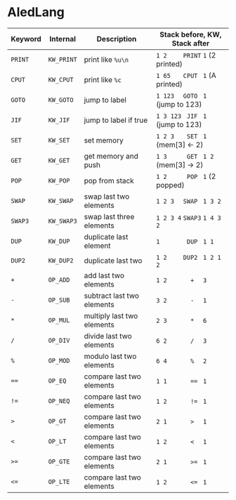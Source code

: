 # AledLang

| Keyword | Internal    | Description               | Stack before, KW, Stack after             |
|---------|-------------|---------------------------|-------------------------------------------|
| `PRINT` | `KW_PRINT`  | print like `%u\n`         | `1 2    ` ` PRINT ` `1`       (2 printed) |
| `CPUT`  | `KW_CPUT`   | print like `%c`           | `1 65   ` ` CPUT  ` `1`       (A printed) |
| `GOTO`  | `KW_GOTO`   | jump to label             | `1 123  ` ` GOTO  ` `1`     (jump to 123) |
| `JIF`   | `KW_JIF`    | jump to label if true     | `1 3 123` `  JIF  ` `1`     (jump to 123) |
| `SET`   | `KW_SET`    | set memory                | `1 2 3  ` `  SET  ` `1`     (mem[3] <- 2) |
| `GET`   | `KW_GET`    | get memory and push       | `1 3    ` `  GET  ` `1 2`   (mem[3] -> 2) |
| `POP`   | `KW_POP`    | pop from stack            | `1 2    ` `  POP  ` `1`        (2 popped) |
| `SWAP`  | `KW_SWAP`   | swap last two elements    | `1 2 3  ` ` SWAP  ` `1 3 2`               |
| `SWAP3` | `KW_SWAP3`  | swap last three elements  | `1 2 3 4` ` SWAP3 ` `1 4 3 2`             |
| `DUP`   | `KW_DUP`    | duplicate last element    | `1      ` `  DUP  ` `1 1`                 |
| `DUP2`  | `KW_DUP2`   | duplicate last two        | `1 2    ` ` DUP2  ` `1 2 1 2`             |
| `+`     | `OP_ADD`    | add last two elements     | `1 2    ` `   +   ` `3`                   |
| `-`     | `OP_SUB`    | subtract last two elements| `3 2    ` `   -   ` `1`                   |
| `*`     | `OP_MUL`    | multiply last two elements| `2 3    ` `   *   ` `6`                   |
| `/`     | `OP_DIV`    | divide last two elements  | `6 2    ` `   /   ` `3`                   |
| `%`     | `OP_MOD`    | modulo last two elements  | `6 4    ` `   %   ` `2`                   |
| `==`    | `OP_EQ`     | compare last two elements | `1 1    ` `   ==  ` `1`                   |
| `!=`    | `OP_NEQ`    | compare last two elements | `1 2    ` `   !=  ` `1`                   |
| `>`     | `OP_GT`     | compare last two elements | `2 1    ` `   >   ` `1`                   |
| `<`     | `OP_LT`     | compare last two elements | `1 2    ` `   <   ` `1`                   |
| `>=`    | `OP_GTE`    | compare last two elements | `2 1    ` `   >=  ` `1`                   |
| `<=`    | `OP_LTE`    | compare last two elements | `1 2    ` `   <=  ` `1`                   |
